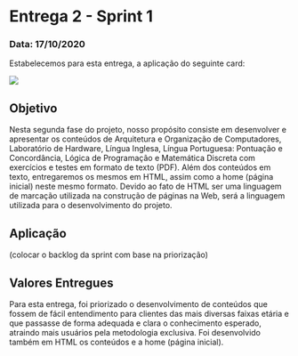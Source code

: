 # Entrega 2 - Sprint 1

### Data: 17/10/2020

Estabelecemos para esta entrega, a aplicação do seguinte card:

![](https://github.com/AndreSilva358/Hephaestus---Projeto-Integrador/blob/Sprint-0/Sprint%201/Sprint%201.png?raw=true)

## Objetivo

Nesta segunda fase do projeto, nosso propósito consiste em desenvolver e apresentar os conteúdos de Arquitetura e Organização de Computadores, Laboratório de Hardware, Língua Inglesa, Língua Portuguesa: Pontuação e Concordância, Lógica de Programação e Matemática Discreta com exercícios e testes em formato de texto (PDF). Além dos conteúdos em texto, entregaremos os mesmos em HTML, assim como a home (página inicial) neste mesmo formato. Devido ao fato de HTML ser uma linguagem de marcação utilizada na construção de páginas na Web, será a linguagem utilizada para o desenvolvimento do projeto.

## Aplicação

(colocar o backlog da sprint com base na priorização)


## Valores Entregues

Para esta entrega, foi priorizado o desenvolvimento de conteúdos que fossem de fácil entendimento para clientes das mais diversas faixas etária e que passasse de forma adequada e clara o conhecimento esperado, atraindo mais usuários pela metodologia exclusiva. Foi desenvolvido também em HTML os conteúdos e a home (página inicial).





